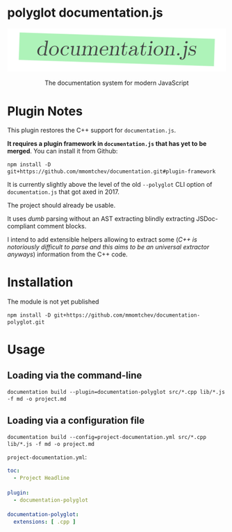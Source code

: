 # polyglot documentation.js

<p align="center">
  <img src="https://raw.githubusercontent.com/documentationjs/documentation/master/.github/documentation-js-logo.png" width="650" />
</p>

<p align="center">
  The documentation system for modern JavaScript
</p>


# Plugin Notes

This plugin restores the C++ support for `documentation.js`.

**It requires a plugin framework in `documentation.js` that has yet to be merged**. You can install it from Github:

```
npm install -D git+https://github.com/mmomtchev/documentation.git#plugin-framework
```

It is currently slightly above the level of the old `--polyglot` CLI option of `documentation.js` that got axed in 2017.

The project should already be usable.

It uses *dumb* parsing without an AST extracting blindly extracting JSDoc-compliant comment blocks.

I intend to add extensible helpers allowing to extract some (*C++ is notoriously difficult to parse and this aims to be an universal extractor anyways*) information from the C++ code.

# Installation

The module is not yet published

```
npm install -D git+https://github.com/mmomtchev/documentation-polyglot.git
```

# Usage

## Loading via the command-line

```
documentation build --plugin=documentation-polyglot src/*.cpp lib/*.js -f md -o project.md
```

## Loading via a configuration file

```
documentation build --config=project-documentation.yml src/*.cpp lib/*.js -f md -o project.md
```

`project-documentation.yml`:
```yml
toc:
  - Project Headline

plugin:
  - documentation-polyglot

documentation-polyglot:
  extensions: [ .cpp ]
```

